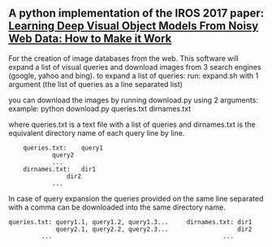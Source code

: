 ## A python implementation of the IROS 2017 paper: [Learning Deep Visual Object Models From Noisy Web Data: How to Make it Work](https://www.researchgate.net/publication/314115657_Learning_Deep_Visual_Object_Models_From_Noisy_Web_Data_How_to_Make_it_Work)
For the creation of image databases from the web.
This software will expand a list of visual queries and download images from 3 search engines (google, yahoo and bing).
to expand a list of queries:
run: expand.sh with 1 argument (the list of queries as a line separated list)

you can download the images by running download.py using 2 arguments:
example:  python download.py queries.txt dirnames.txt

where queries.txt is a text file with a list of queries and dirnames.txt is the equivalent directory name of each query line by line.

		queries.txt:	query1
				query2
				...
		dirnames.txt:	dir1
         		 	dir2
				...

In case of query expansion the queries provided on the same line separated with a comma can be downloaded into the same directory name.

	queries.txt: query1.1, query1.2, query1.3...     dirnames.txt: dir1
        	     query2.1, query2.2, query2.3...                   dir2
  		     ...                                               ...
